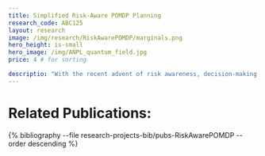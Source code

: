 ```yaml
---
title: Simplified Risk-Aware POMDP Planning
research_code: ABC125
layout: research
image: /img/research/RiskAwarePOMDP/marginals.png
hero_height: is-small
hero_image: /img/ANPL_quantum_field.jpg 
price: 4 # for sorting 

descriptio: "With the recent advent of risk awareness, decision-making algorithms’ complexity increases, posing a severe difficulty to solve such formulations of the problem online. Our approach is centered on the distribution of the return in the challenging continuous domain under partial observability. In this research proejct we introduce and investigate  a simplification framework to ease the computational burden while providing guarantees on the simplification impact. On top of this framework, we present novel stochastic bounds on the return that apply to any reward function. Further, we consider simplification’s impact on decision making with risk averse objectives, which, to the best of our knowledge, has not been investigated thus far."
---
```


<!-- add  youtube and bibliography Here-->

# Related Publications: 
{% bibliography --file research-projects-bib/pubs-RiskAwarePOMDP --order descending %}

